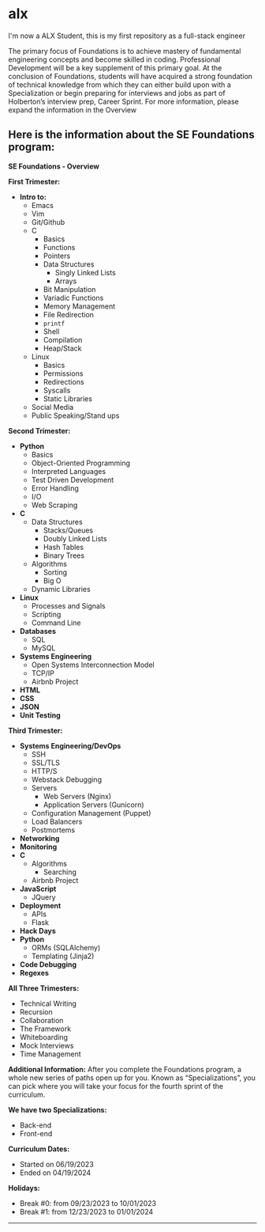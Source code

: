 # alx
I'm now a ALX Student, this is my first repository as a full-stack engineer

The primary focus of Foundations is to achieve mastery of fundamental engineering concepts and become skilled in coding. Professional Development will be a key supplement of this primary goal. At the conclusion of Foundations, students will have acquired a strong foundation of technical knowledge from which they can either build upon with a Specialization or begin preparing for interviews and jobs as part of Holberton’s interview prep, Career Sprint. For more information, please expand the information in the Overview

Here is the information about the SE Foundations program:
---

**SE Foundations - Overview**

**First Trimester:**
- **Intro to:**
  - Emacs
  - Vim
  - Git/Github
  - C
    - Basics
    - Functions
    - Pointers
    - Data Structures
      - Singly Linked Lists
      - Arrays
    - Bit Manipulation
    - Variadic Functions
    - Memory Management
    - File Redirection
    - `printf`
    - Shell
    - Compilation
    - Heap/Stack
  - Linux
    - Basics
    - Permissions
    - Redirections
    - Syscalls
    - Static Libraries
  - Social Media
  - Public Speaking/Stand ups

**Second Trimester:**
- **Python**
  - Basics
  - Object-Oriented Programming
  - Interpreted Languages
  - Test Driven Development
  - Error Handling
  - I/O
  - Web Scraping
- **C**
  - Data Structures
    - Stacks/Queues
    - Doubly Linked Lists
    - Hash Tables
    - Binary Trees
  - Algorithms
    - Sorting
    - Big O
  - Dynamic Libraries
- **Linux**
  - Processes and Signals
  - Scripting
  - Command Line
- **Databases**
  - SQL
  - MySQL
- **Systems Engineering**
  - Open Systems Interconnection Model
  - TCP/IP
  - Airbnb Project
- **HTML**
- **CSS**
- **JSON**
- **Unit Testing**

**Third Trimester:**
- **Systems Engineering/DevOps**
  - SSH
  - SSL/TLS
  - HTTP/S
  - Webstack Debugging
  - Servers
    - Web Servers (Nginx)
    - Application Servers (Gunicorn)
  - Configuration Management (Puppet)
  - Load Balancers
  - Postmortems
- **Networking**
- **Monitoring**
- **C**
  - Algorithms
    - Searching
  - Airbnb Project
- **JavaScript**
  - JQuery
- **Deployment**
  - APIs
  - Flask
- **Hack Days**
- **Python**
  - ORMs (SQLAlchemy)
  - Templating (Jinja2)
- **Code Debugging**
- **Regexes**

**All Three Trimesters:**
- Technical Writing
- Recursion
- Collaboration
- The Framework
- Whiteboarding
- Mock Interviews
- Time Management

**Additional Information:**
After you complete the Foundations program, a whole new series of paths open up for you. Known as “Specializations”, you can pick where you will take your focus for the fourth sprint of the curriculum.

**We have two Specializations:**
- Back-end
- Front-end

**Curriculum Dates:**
- Started on 06/19/2023
- Ended on 04/19/2024

**Holidays:**
- Break #0: from 09/23/2023 to 10/01/2023
- Break #1: from 12/23/2023 to 01/01/2024

---
